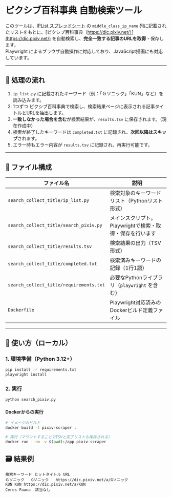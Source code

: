 # ピクシブ百科事典 自動検索ツール

このツールは、[IPList スプレッドシート](https://docs.google.com/spreadsheets/d/10QMkXxRhAHhJINRNiXeY92AQCRAPWhB0ZvKnMunWGFQ/edit?gid=923863267#gid=923863267) の `middle_class_ip_name` 列に記載されたリストをもとに、[ピクシブ百科事典（https://dic.pixiv.net/）](https://dic.pixiv.net/) を自動検索し、**完全一致する記事のURLを取得**・保存します。  
Playwright によるブラウザ自動操作に対応しており、JavaScript描画にも対応しています。

---

## 🔧 処理の流れ

1. `ip_list.py` に記載されたキーワード（例：「Ｇソニック」「KUN」など）を読み込みます。
2. 1つずつ ピクシブ百科事典で検索し、検索結果ページに表示される記事タイトルとURLを抽出します。
3. **一致しなかった場合を含む**が検索結果が、`results.tsv` に保存されます。（現在作成中）
4. 検索が終了したキーワードは `completed.txt` に記録され、**次回以降はスキップ**されます。
5. エラー時もエラー内容が `results.tsv` に記録され、再実行可能です。

---

## 📁 ファイル構成

| ファイル名 | 説明 |
|------------|------|
| `search_collect_title/ip_list.py` | 検索対象のキーワードリスト（Pythonリスト形式） |
| `search_collect_title/search_pixiv.py` | メインスクリプト。Playwrightで検索・取得・保存を行います |
| `search_collect_title/results.tsv` | 検索結果の出力（TSV形式） |
| `search_collect_title/completed.txt` | 検索済みキーワードの記録（1行1語） |
| `search_collect_title/requirements.txt` | 必要なPythonライブラリ（`playwright` を含む） |
| `Dockerfile` | Playwright対応済みのDockerビルド定義ファイル |

---

## 🚀 使い方（ローカル）

### 1. 環境準備（Python 3.12+）

```bash
pip install -r requirements.txt
playwright install
```
### 2. 実行

```bash
python search_pixiv.py
```
#### Dockerからの実行
```bash
# イメージのビルド
docker build -t pixiv-scraper .

# 実行（マウントすることでTSVと完了リストも保存される）
docker run --rm -v $(pwd):/app pixiv-scraper
```

## 🗃️ 結果例

```tsv
検索キーワード	ヒットタイトル	URL
Ｇソニック	Gソニック	https://dic.pixiv.net/a/Gソニック
KUN	KUN	https://dic.pixiv.net/a/KUN
Ceres Fauna  該当なし

```
